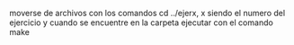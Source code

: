 moverse de archivos con los comandos cd ../ejerx, x siendo el numero del ejercicio y cuando se encuentre en la carpeta ejecutar con el comando make